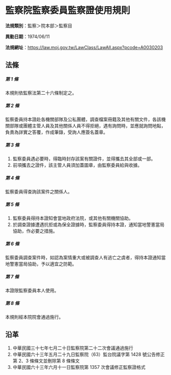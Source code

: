 # 監察院監察委員監察證使用規則

**法規類別**：監察＞院本部＞監察目

**異動日期**：1974/06/11  

**法規網址**：https://law.moj.gov.tw/LawClass/LawAll.aspx?pcode=A0030203





## 法條
##### 第 1 條
本規則依監察法第二十六條制定之。

##### 第 2 條
監察委員持本證赴各機關部隊及公私團體，調查檔案冊籍及其他有關文件，各該機關部隊或團體主管人員及其他關係人員不得拒絕，遇有詢問時，並應就詢問地點，負責為詳實之答覆，作成筆錄，受詢人應簽名蓋章。

##### 第 3 條
1. 監察委員遇必要時，得臨時封存該案有關證件，並得攜去其全部或一部。
1. 前項攜去之證件，該主管人員須加蓋圖章，由監察委員給與收據。

##### 第 4 條
監察委員得查詢該案件之關係人。

##### 第 5 條
1. 監察委員得持本證知會當地政府法院，或其他有關機關協助。
1. 於調查證據遭遇抗拒或為保全證據時，監察委員得持本證，通知當地警憲當局協助，作必要之措施。

##### 第 6 條
監察委員調查案件時，如認為案情重大或被調查人有逃亡之虞者，得持本證通知當地警憲當局協助，予以適宜之防範。

##### 第 7 條
本證限監察委員本人使用。

##### 第 8 條
本規則經本院院會通過施行。

## 沿革
1. 中華民國三十七年七月二十日監察院第二十二次會議通過施行
1. 中華民國六十三年五月二十九日監察院（63）監台院議字第 1428 號公告修正第 2、3 條條文並刪除第 8  條條文
1. 中華民國六十三年六月十一日監察院第 1357 次會議修正監察證格式
